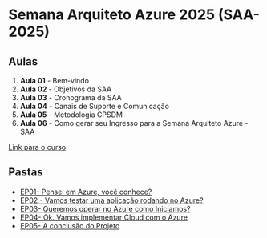 # Semana Arquiteto Azure 2025 (SAA-2025)

## Aulas

1. **Aula 01** - Bem-vindo
2. **Aula 02** - Objetivos da SAA
3. **Aula 03** - Cronograma da SAA
4. **Aula 04** - Canais de Suporte e Comunicação
5. **Aula 05** - Metodologia CPSDM
6. **Aula 06** - Como gerar seu Ingresso para a Semana Arquiteto Azure - SAA

[Link para o curso](https://saa.tftec.com.br/aluno/course/semana-arquiteto-azure)

## Pastas

* [EP01- Pensei em Azure, você conhece?](EP01/)
* [EP02 - Vamos testar uma aplicação rodando no Azure?](EP02/)
* [EP03- Queremos operar no Azure como Iniciamos?](EP03/)
* [EP04- Ok. Vamos implementar Cloud com o Azure](EP04/)
* [EP05- A conclusão do Projeto](EP05/)
